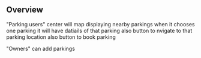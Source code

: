 ## Overview

"Parking users" center will map displaying nearby parkings
when it chooses one parking it will have datiails of that parking
also button to nvigate to that parking location
also button to book parking

"Owners" can add parkings

